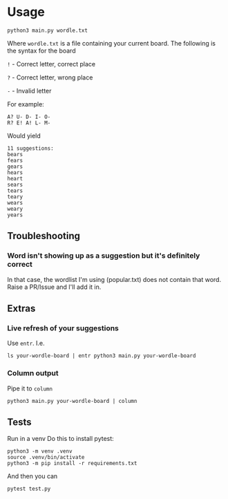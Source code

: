 # Usage

```
python3 main.py wordle.txt
```

Where `wordle.txt` is a file containing your current board. The following is the syntax for the board

`!` - Correct letter, correct place

`?` - Correct letter, wrong place

`-` - Invalid letter

For example:

```
A? U- D- I- O-
R? E! A! L- M-
```

Would yield

```
11 suggestions:
bears
fears
gears
hears
heart
sears
tears
teary
wears
weary
years
```

## Troubleshooting

### Word isn't showing up as a suggestion but it's definitely correct

In that case, the wordlist I'm using (popular.txt) does not contain that word. Raise a PR/Issue and I'll add it in.

## Extras

### Live refresh of your suggestions

Use `entr`. I.e.

```
ls your-wordle-board | entr python3 main.py your-wordle-board
```

### Column output

Pipe it to `column`

```
python3 main.py your-wordle-board | column
```

## Tests

Run in a venv
Do this to install pytest:

```
python3 -m venv .venv
source .venv/bin/activate
python3 -m pip install -r requirements.txt 
```

And then you can

`pytest test.py`
